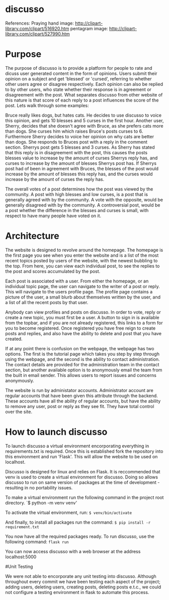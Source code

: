# discusso
References:
Praying hand image: http://clipart-library.com/clipart/516920.htm
pentagram image: http://clipart-library.com/clipart/527990.htm

# Purpose

The purpose of discusso is to provide a platform for people to rate and dicuss user generated content in the form of opinions. Users submit their opinion on a subject and get 'blessed' or 'cursed', referring to whether other users agree or disagree respectively. Each opinion can also be replied to by other users, who state whether their response is in agreement or disagreement with the post. What separates discusso from other website of this nature is that score of each reply to a post influences the score of the post. Lets walk through some examples:

Bruce really likes dogs, but hates cats. He decides to use discusso to voice this opinion, and gets 10 blesses and 5 curses in the first hour. Another user, Sherry, decides that she doesn't agree with Bruce, as she prefers cats more than dogs. She curses him which raises Bruce's posts curses to 6. Furthermore Sherry decides to voice her opinion on why cats are better than dogs. She responds to Bruces post with a reply in the comment section. Sherrys post gets 5 blesses and 3 curses. As Sherry has stated that this reply is in disagreement with the post, this causes the posts blesses value to increase by the amount of curses Sherrys reply has, and curses to increase by the amount of blesses Sherrys post has. If Sherrys post had of been in agreement with Bruces, the blesses of the post would increase by the amount of blesses this reply has, and the curses would increase by the amount of curses the reply has. 

The overall votes of a post determines how the post was viewed by the community. A post with high blesses and low curses, is a post that is generally agreed with by the community. A vote with the opposite, would be generally disagreed with by the community. A controversial post, would be a post whether the difference in the blesses and curses is small, with respect to have many people have voted on it.

# Architecture

The website is designed to revolve around the homepage. The homepage is the first page you see when you enter the website and is a list of the most recent topics posted by users of the website, with the newest bubbling to the top. From here, you can view each individual post, to see the replies to the post and scores accumulated by the post. 

Each post is associated with a user. From either the homepage, or an individual topic page, the user can navigate to the writer of a post or reply. This will navigate to the users profile page. The profile page contains a picture of the user, a small blurb about themselves written by the user, and a list of all the recent posts by that user. 

Anybody can view profiles and posts on discusso. In order to vote, reply or create a new topic, you must first be a user. A button to sign in is available from the topbar, and if you are not already registered, this links to a form for you to become registered. Once registered you have free reign to create posts and replies, and also have the ability to delete and post that you have created. 

If at any point there is confusion on the webpage, the webpage has two options. The first is the tutorial page which takes you step by step through using the webpage, and the second is the ability to contact administration. The contact details are provided for the administration team in the contact section, but another available option is to anonymously email the team from the built in email sender. This allows users to report issues and concerns anonymously. 

The website is run by administator accounts. Administrator account are regular accounts that have been given this attribute through the backend. These accounts have all the ability of regular accounts, but have the ability to remove any user, post or reply as they see fit. They have total control over the site. 

# How to launch discusso

To launch discusso a virtual environment encorporating everything in requirements.txt is required. Once this is established fork the repository into this environment and run 'Flask'. This will allow the website to be used on localhost.

Discusso is designed for linux and relies on Flask. It is reccommended that venv is used to create a virtual environment for discusso. Doing so allows discusso to run on same version of packages at the time of development - resulting in no portability issues. 

To make a virtual environment run the following command in the project root directory.
`$ python -m venv venv'

To activate the virtual environment, run:
`$ venv/bin/activate`

And finally, to install all packages run the command:
`$ pip install -r requirement.txt`

You now have all the required packages ready. To run discusso, use the following command:
`flask run`

You can now access discusso with a web browser at the address localhost:5000


#Unit Testing

We were not able to encorporate any unit testing into discusso. Although throughout every commit we have been testing each aspect of the project; adding users, deleting users, creating posts, deleting posts e.t.c., we could not configure a testing environment in flask to automate this process. 
